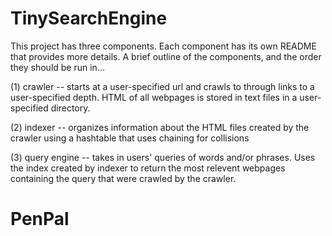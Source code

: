 # TinySearchEngine

This project has three components. Each component has its own README that provides more details. A brief outline of the components, and the order they should be run in...

(1) crawler -- starts at a user-specified url and crawls to through links to a user-specified depth. HTML of all webpages is stored in text files in a user-specified directory.

(2) indexer -- organizes information about the HTML files created by the crawler using a hashtable that uses chaining for collisions 

(3) query engine -- takes in users' queries of words and/or phrases. Uses the index created by indexer to return the most relevent webpages containing the query that were crawled by the crawler. 
# PenPal
